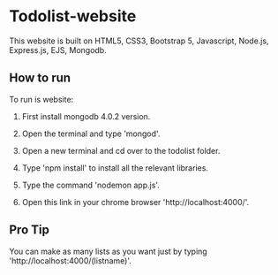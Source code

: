 # Todolist-website

This website is built on HTML5, CSS3, Bootstrap 5, Javascript, Node.js, Express.js, EJS, Mongodb.

## How to run
To run is website:

1) First install mongodb 4.0.2 version.

2) Open the terminal and type 'mongod'.

3) Open a new terminal and cd over to the todolist folder.

4) Type 'npm install' to install all the relevant libraries.

4) Type the command 'nodemon app.js'.

5) Open this link in your chrome browser 'http://localhost:4000/'.

## Pro Tip
You can make as many lists as you want just by typing 'http://localhost:4000/(listname)'.
